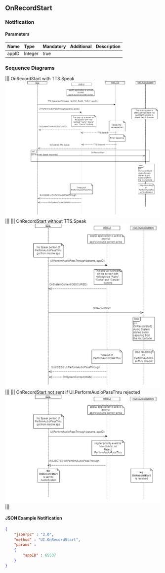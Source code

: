 ## OnRecordStart


### Notification

#### Parameters

|Name|Type|Mandatory|Additional|Description|
|:---|:---|:--------|:---------|:----------|
|appID|Integer|true|||

### Sequence Diagrams
|||
OnRecordStart with TTS.Speak
![OnRecordStart](./assets/OnRecordStartSpeak.png)
|||
|||
OnRecordStart without TTS.Speak
![OnRecordStart](./assets/OnRecordStartNoSpeak.png)
|||
|||
OnRecordStart not sent if UI.PerformAudioPassThru rejected
![OnRecordStart](./assets/OnRecordStartRejected.png)
|||

#### JSON Example Notification
```json
{
	"jsonrpc" : "2.0",
	"method" : "UI.OnRecordStart",
	"params" :
	{
		"appID" : 65537
	}
}
```
